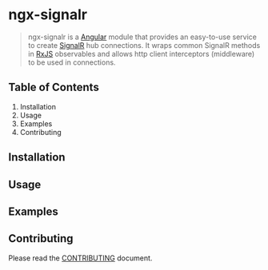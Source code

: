 # ngx-signalr

> ngx-signalr is a [Angular](https://angular.io) module that provides an easy-to-use service to create [SignalR](https://docs.microsoft.com/en-us/aspnet/core/signalr/introduction) hub connections. It wraps common SignalR methods in [RxJS](https://rxjs.dev/) observables and allows http client interceptors (middleware) to be used in connections.

## Table of Contents

1. Installation
2. Usage
3. Examples
4. Contributing

## Installation

## Usage

## Examples

## Contributing

Please read the [CONTRIBUTING](./CONTRIBUTING.md) document.
